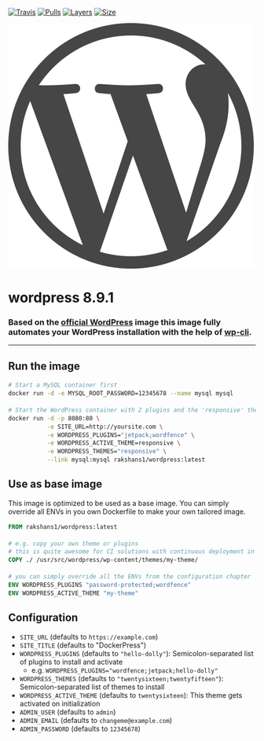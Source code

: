[![Travis](https://img.shields.io/travis/rakshans1/docker-wordpress.svg)](https://travis-ci.org/rakshans1/docker-wordpress)
[![Pulls](https://img.shields.io/docker/pulls/rakshans1/wordpress.svg)]()
[![Layers](https://img.shields.io/imagelayers/layers/rakshans1/wordpress/latest.svg)]()
[![Size](https://img.shields.io/imagelayers/image-size/rakshans1/wordpress/latest.svg)]()


![rakshans1/wordpress](/icon.png?raw=true)
# wordpress 8.9.1
### Based on the [official WordPress](https://hub.docker.com/_/wordpress/) image this image fully automates your WordPress installation with the help of [wp-cli](http://wp-cli.org/).
----
## Run the image
```bash
# Start a MySQL container first
docker run -d -e MYSQL_ROOT_PASSWORD=12345678 --name mysql mysql

# Start the WordPress container with 2 plugins and the 'responsive' theme
docker run -d -p 8080:80 \
           -e SITE_URL=http://yoursite.com \
           -e WORDPRESS_PLUGINS="jetpack;wordfence" \
           -e WORDPRESS_ACTIVE_THEME=responsive \
           -e WORDPRESS_THEMES="responsive" \
           --link mysql:mysql rakshans1/wordpress:latest
```

## Use as base image
This image is optimized to be used as a base image. You can simply override all ENVs in you own Dockerfile to make your own tailored image.
```Dockerfile
FROM rakshans1/wordpress:latest

# e.g. copy your own theme or plugins
# this is quite awesome for CI solutions with continuous deployment in mind
COPY ./ /usr/src/wordpress/wp-content/themes/my-theme/

# you can simply override all the ENVs from the configuration chapter
ENV WORDPRESS_PLUGINS "password-protected;wordfence"
ENV WORDPRESS_ACTIVE_THEME "my-theme"
```

## Configuration
- `SITE_URL` (defaults to `https://example.com`)
- `SITE_TITLE` (defaults to "DockerPress")
- `WORDPRESS_PLUGINS` (defaults to `"hello-dolly"`): Semicolon-separated list of plugins to install and activate
  + e.g. `WORDPRESS_PLUGINS="wordfence;jetpack;hello-dolly"`
- `WORDPRESS_THEMES` (defaults to `"twentysixteen;twentyfifteen"`): Semicolon-separated list of themes to install
- `WORDPRESS_ACTIVE_THEME` (defaults to `twentysixteen`): This theme gets activated on initialization
- `ADMIN_USER` (defaults to `admin`)
- `ADMIN_EMAIL` (defaults to `changeme@example.com`)
- `ADMIN_PASSWORD` (defaults to `12345678`)